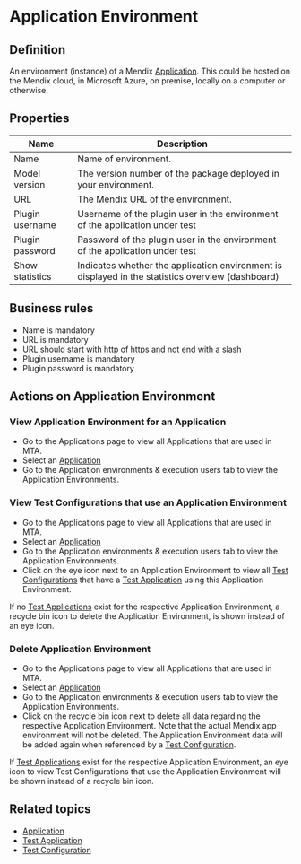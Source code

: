 # Application Environment

## Definition

An environment (instance) of a Mendix [Application](application). This could be hosted on the Mendix cloud, in Microsoft Azure, on premise, locally on a computer or otherwise. 

## Properties
| Name | Description |
| ----------- | ----------- |
| Name | Name of environment. |
| Model version | The version number of the package deployed in your environment. |
| URL | The Mendix URL of the environment. |
| Plugin username | Username of the plugin user in the environment of the application under test |
| Plugin password | Password of the plugin user in the environment of the application under test |
| Show statistics | Indicates whether the application environment is displayed in the statistics overview (dashboard) |

## Business rules
- Name is mandatory
- URL is mandatory
- URL should start with http of https and not end with a slash
- Plugin username is mandatory
- Plugin password is mandatory

## Actions on Application Environment

### View Application Environment for an Application
- Go to the Applications page to view all Applications that are used in MTA.
- Select an [Application](application)
- Go to the Application environments & execution users tab to view the Application Environments.

### View Test Configurations that use an Application Environment
- Go to the Applications page to view all Applications that are used in MTA.
- Select an [Application](application)
- Go to the Application environments & execution users tab to view the Application Environments.
- Click on the eye icon next to an Application Environment to view all [Test Configurations](test-configuration) that have a [Test Application](test-application) using this Application Environment.

If no [Test Applications](test-application) exist for the respective Application Environment, a recycle bin icon to delete the Application Environment, is shown instead of an eye icon. 

### Delete Application Environment
- Go to the Applications page to view all Applications that are used in MTA.
- Select an [Application](application)
- Go to the Application environments & execution users tab to view the Application Environments.
- Click on the recycle bin icon next to delete all data regarding the respective Application Environment. Note that the actual Mendix app environment will not be deleted. The Application Environment data will be added again when referenced by a [Test Configuration](test-configuration).

If [Test Applications](test-application) exist for the respective Application Environment, an eye icon to view Test Configurations that use the Application Environment will be shown instead of a recycle bin icon. 

## Related topics
- [Application](application)
- [Test Application](test-application)
- [Test Configuration](test-configuration)
